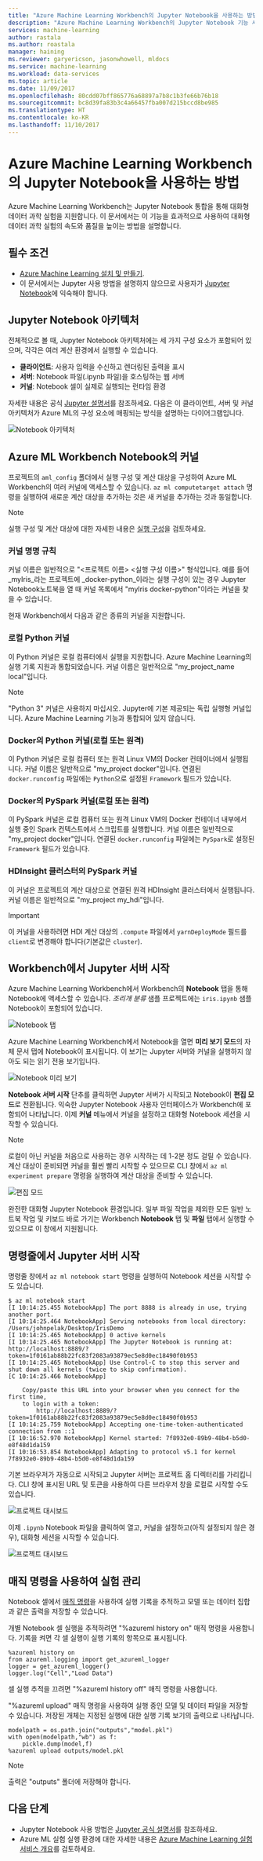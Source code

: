 ```yaml
---
title: "Azure Machine Learning Workbench의 Jupyter Notebook을 사용하는 방법 | Microsoft Docs"
description: "Azure Machine Learning Workbench의 Jupyter Notebook 기능 사용에 대한 가이드"
services: machine-learning
author: rastala
ms.author: roastala
manager: haining
ms.reviewer: garyericson, jasonwhowell, mldocs
ms.service: machine-learning
ms.workload: data-services
ms.topic: article
ms.date: 11/09/2017
ms.openlocfilehash: 80cdd07bff865776a68897a7b8c1b3fe66b76b18
ms.sourcegitcommit: bc8d39fa83b3c4a66457fba007d215bccd8be985
ms.translationtype: HT
ms.contentlocale: ko-KR
ms.lasthandoff: 11/10/2017
---
```

# <a name="how-to-use-jupyter-notebook-in-azure-machine-learning-workbench"></a>Azure Machine Learning Workbench의 Jupyter Notebook을 사용하는 방법

Azure Machine Learning Workbench는 Jupyter Notebook 통합을 통해 대화형 데이터 과학 실험을 지원합니다. 이 문서에서는 이 기능을 효과적으로 사용하여 대화형 데이터 과학 실험의 속도와 품질을 높이는 방법을 설명합니다.

## <a name="prerequisites"></a>필수 조건
- [Azure Machine Learning 설치 및 만들기](/machine-learning/preview/quickstart-installation.md).
- 이 문서에서는 Jupyter 사용 방법을 설명하지 않으므로 사용자가 [Jupyter Notebook](http://jupyter.org/)에 익숙해야 합니다.

## <a name="jupyter-notebook-architecture"></a>Jupyter Notebook 아키텍처
전체적으로 볼 때, Jupyter Notebook 아키텍처에는 세 가지 구성 요소가 포함되어 있으며, 각각은 여러 계산 환경에서 실행할 수 있습니다.

- **클라이언트**: 사용자 입력을 수신하고 렌더링된 출력을 표시
- **서버**: Notebook 파일(.ipynb 파일)을 호스팅하는 웹 서버
- **커널**: Notebook 셀이 실제로 실행되는 런타임 환경

자세한 내용은 공식 [Jupyter 설명서](http://jupyter.readthedocs.io/en/latest/architecture/how_jupyter_ipython_work.html)를 참조하세요. 다음은 이 클라이언트, 서버 및 커널 아키텍처가 Azure ML의 구성 요소에 매핑되는 방식을 설명하는 다이어그램입니다.

![Notebook 아키텍처](media/how-to-use-jupyter-notebooks/how-to-use-jupyter-notebooks-architecture.png)

## <a name="kernels-in-azure-ml-workbench-notebook"></a>Azure ML Workbench Notebook의 커널
프로젝트의 `aml_config` 폴더에서 실행 구성 및 계산 대상을 구성하여 Azure ML Workbench의 여러 커널에 액세스할 수 있습니다. `az ml computetarget attach` 명령을 실행하여 새로운 계산 대상을 추가하는 것은 새 커널을 추가하는 것과 동일합니다.

>[!NOTE]
>실행 구성 및 계산 대상에 대한 자세한 내용은 [실행 구성](experimentation-service-configuration.md)을 검토하세요.

### <a name="kernel-naming-convention"></a>커널 명명 규칙
커널 이름은 일반적으로 "\<프로젝트 이름> \<실행 구성 이름>" 형식입니다. 예를 들어 _myIris_라는 프로젝트에 _docker-python_이라는 실행 구성이 있는 경우 Jupyter Notebook노트북을 열 때 커널 목록에서 "myIris docker-python"이라는 커널을 찾을 수 있습니다.

현재 Workbench에서 다음과 같은 종류의 커널을 지원합니다.

### <a name="local-python-kernel"></a>로컬 Python 커널
이 Python 커널은 로컬 컴퓨터에서 실행을 지원합니다. Azure Machine Learning의 실행 기록 지원과 통합되었습니다. 커널 이름은 일반적으로 "my_project_name local"입니다.

>[!NOTE]
>"Python 3" 커널은 사용하지 마십시오. Jupyter에 기본 제공되는 독립 실행형 커널입니다. Azure Machine Learning 기능과 통합되어 있지 않습니다.

### <a name="python-kernel-in-docker-local-or-remote"></a>Docker의 Python 커널(로컬 또는 원격)
이 Python 커널은 로컬 컴퓨터 또는 원격 Linux VM의 Docker 컨테이너에서 실행됩니다. 커널 이름은 일반적으로 "my_project docker"입니다. 연결된 `docker.runconfig` 파일에는 `Python`으로 설정된 `Framework` 필드가 있습니다.

### <a name="pyspark-kernel-in-docker-local-or-remote"></a>Docker의 PySpark 커널(로컬 또는 원격)
이 PySpark 커널은 로컬 컴퓨터 또는 원격 Linux VM의 Docker 컨테이너 내부에서 실행 중인 Spark 컨텍스트에서 스크립트를 실행합니다. 커널 이름은 일반적으로 "my_project docker"입니다. 연결된 `docker.runconfig` 파일에는 `PySpark`로 설정된 `Framework` 필드가 있습니다.

### <a name="pyspark-kernel-on-hdinsight-cluster"></a>HDInsight 클러스터의 PySpark 커널
이 커널은 프로젝트의 계산 대상으로 연결된 원격 HDInsight 클러스터에서 실행됩니다. 커널 이름은 일반적으로 "my_project my_hdi"입니다. 

>[!IMPORTANT]
>이 커널을 사용하려면 HDI 계산 대상의 `.compute` 파일에서 `yarnDeployMode` 필드를 `client`로 변경해야 합니다(기본값은 `cluster`). 

## <a name="start-jupyter-server-from-the-workbench"></a>Workbench에서 Jupyter 서버 시작
Azure Machine Learning Workbench에서 Workbench의 **Notebook** 탭을 통해 Notebook에 액세스할 수 있습니다. _조리개 분류_ 샘플 프로젝트에는 `iris.ipynb` 샘플 Notebook이 포함되어 있습니다.

![Notebook 탭](media/how-to-use-jupyter-notebooks/how-to-use-jupyter-notebooks-01.png)

Azure Machine Learning Workbench에서 Notebook을 열면 **미리 보기 모드**의 자체 문서 탭에 Notebook이 표시됩니다. 이 보기는 Jupyter 서버와 커널을 실행하지 않아도 되는 읽기 전용 보기입니다.

![Notebook 미리 보기](media/how-to-use-jupyter-notebooks/how-to-use-jupyter-notebooks-02.png)

**Notebook 서버 시작** 단추를 클릭하면 Jupyter 서버가 시작되고 Notebook이 **편집 모드**로 전환됩니다. 익숙한 Jupyter Notebook 사용자 인터페이스가 Workbench에 포함되어 나타납니다. 이제 **커널** 메뉴에서 커널을 설정하고 대화형 Notebook 세션을 시작할 수 있습니다. 

>[!NOTE]
>로컬이 아닌 커널을 처음으로 사용하는 경우 시작하는 데 1-2분 정도 걸릴 수 있습니다. 계산 대상이 준비되면 커널을 훨씬 빨리 시작할 수 있으므로 CLI 창에서 `az ml experiment prepare` 명령을 실행하여 계산 대상을 준비할 수 있습니다.

![편집 모드](media/how-to-use-jupyter-notebooks/how-to-use-jupyter-notebooks-04.png)

완전한 대화형 Jupyter Notebook 환경입니다. 일부 파일 작업을 제외한 모든 일반 노트북 작업 및 키보드 바로 가기는 Workbench **Notebook** 탭 및 **파일** 탭에서 실행할 수 있으므로 이 창에서 지원됩니다.

## <a name="start-jupyter-server-from-command-line"></a>명령줄에서 Jupyter 서버 시작
명령줄 창에서 `az ml notebook start` 명령을 실행하여 Notebook 세션을 시작할 수도 있습니다.
```
$ az ml notebook start
[I 10:14:25.455 NotebookApp] The port 8888 is already in use, trying another port.
[I 10:14:25.464 NotebookApp] Serving notebooks from local directory: /Users/johnpelak/Desktop/IrisDemo
[I 10:14:25.465 NotebookApp] 0 active kernels 
[I 10:14:25.465 NotebookApp] The Jupyter Notebook is running at: http://localhost:8889/?token=1f0161ab88b22fc83f2083a93879ec5e8d0ec18490f0b953
[I 10:14:25.465 NotebookApp] Use Control-C to stop this server and shut down all kernels (twice to skip confirmation).
[C 10:14:25.466 NotebookApp] 
    
    Copy/paste this URL into your browser when you connect for the first time,
    to login with a token:
        http://localhost:8889/?token=1f0161ab88b22fc83f2083a93879ec5e8d0ec18490f0b953
[I 10:14:25.759 NotebookApp] Accepting one-time-token-authenticated connection from ::1
[I 10:16:52.970 NotebookApp] Kernel started: 7f8932e0-89b9-48b4-b5d0-e8f48d1da159
[I 10:16:53.854 NotebookApp] Adapting to protocol v5.1 for kernel 7f8932e0-89b9-48b4-b5d0-e8f48d1da159
```
기본 브라우저가 자동으로 시작되고 Jupyter 서버는 프로젝트 홈 디렉터리를 가리킵니다. CLI 창에 표시된 URL 및 토큰을 사용하여 다른 브라우저 창을 로컬로 시작할 수도 있습니다. 

![프로젝트 대시보드](media/how-to-use-jupyter-notebooks/how-to-use-jupyter-notebooks-07.png)

이제 `.ipynb` Notebook 파일을 클릭하여 열고, 커널을 설정하고(아직 설정되지 않은 경우), 대화형 세션을 시작할 수 있습니다.

![프로젝트 대시보드](media/how-to-use-jupyter-notebooks/how-to-use-jupyter-notebooks-08.png)

## <a name="use-magic-commands-to-manage-experiments"></a>매직 명령을 사용하여 실험 관리

Notebook 셀에서 [매직 명령](http://ipython.readthedocs.io/en/stable/interactive/magics.html)을 사용하여 실행 기록을 추적하고 모델 또는 데이터 집합과 같은 출력을 저장할 수 있습니다.

개별 Notebook 셀 실행을 추적하려면 "%azureml history on" 매직 명령을 사용합니다. 기록을 켜면 각 셀 실행이 실행 기록의 항목으로 표시됩니다.

```
%azureml history on
from azureml.logging import get_azureml_logger
logger = get_azureml_logger()
logger.log("Cell","Load Data")
```

셀 실행 추적을 끄려면 "%azureml history off" 매직 명령을 사용합니다.

"%azureml upload" 매직 명령을 사용하여 실행 중인 모델 및 데이터 파일을 저장할 수 있습니다. 저장된 개체는 지정된 실행에 대한 실행 기록 보기의 출력으로 나타납니다.

```
modelpath = os.path.join("outputs","model.pkl")
with open(modelpath,"wb") as f:
    pickle.dump(model,f)
%azureml upload outputs/model.pkl
```

>[!NOTE]
>출력은 "outputs" 폴더에 저장해야 합니다.

## <a name="next-steps"></a>다음 단계
- Jupyter Notebook 사용 방법은 [Jupyter 공식 설명서](http://jupyter-notebook.readthedocs.io/en/latest/)를 참조하세요.    
- Azure ML 실험 실행 환경에 대한 자세한 내용은 [Azure Machine Learning 실험 서비스 개요](experimentation-service-configuration.md)를 검토하세요.

